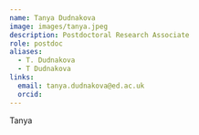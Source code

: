 ```yaml
---
name: Tanya Dudnakova
image: images/tanya.jpeg
description: Postdoctoral Research Associate
role: postdoc
aliases:
  - T. Dudnakova
  - T Dudnakova
links:
  email: tanya.dudnakova@ed.ac.uk
  orcid:
---
```


Tanya
